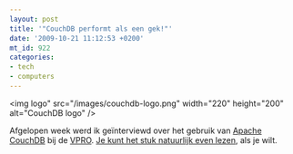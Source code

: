 ```yaml
---
layout: post
title: '"CouchDB performt als een gek!"'
date: '2009-10-21 11:12:53 +0200'
mt_id: 922
categories:
- tech
- computers
---
```

<img logo" src="/images/couchdb-logo.png" width="220" height="200" alt="CouchDB logo" />

Afgelopen week werd ik geïnterviewd over het gebruik van <a href="http://couchdb.apache.org/">Apache CouchDB</a> bij de <a href="http://www.vpro.nl/">VPRO</a>. <a href="http://techworld.nl/technologie/12072/couchdb-performt-als-een-gek.html">Je kunt het stuk natuurlijk even lezen</a>, als je wilt.
